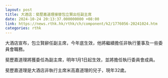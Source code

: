```yaml
---
layout: post
title: 大酒店：斐歷嘉道理接替包立賢出任副主席
date: 2024-10-24 20:13:37.000000000 +08:00
link: https://news.rthk.hk/rthk/ch/component/k2/1776056-20241024.htm
categories: rthk
---
```


大酒店宣布，包立賢辭任副主席，今年底生效，他將繼續擔任非執行董事及一些委員會職務。

斐歷嘉道理將獲委任為副主席，明年1月1日起生效，並將擔任執行委員會成員。

斐歷嘉道理是大酒店非執行主席米高嘉道理的兒子，現年32歲。
